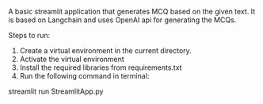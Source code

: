A basic streamlit application that generates MCQ based on the given text.
It is based on Langchain and uses OpenAI api for generating the MCQs.

Steps to run:
1. Create a virtual environment in the current directory.
2. Activate the virtual environment
3. Install the required libraries from requirements.txt
4. Run the following command in terminal:

streamlit run StreamlitApp.py